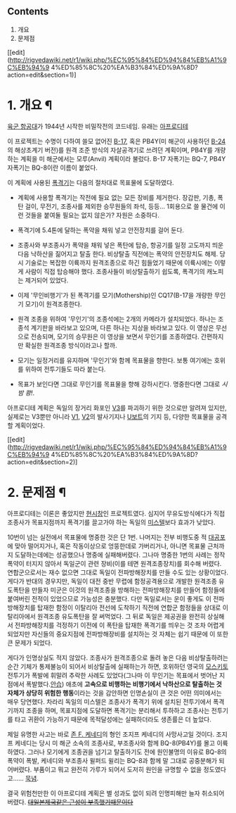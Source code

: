 ## Contents

    

1. 개요 
2. 문제점 

[[edit](http://rigvedawiki.net/r1/wiki.php/%EC%95%84%ED%94%84%EB%A1%9C%EB%94%9
4%ED%85%8C%20%EA%B3%84%ED%9A%8D?action=edit&section=1)]

# 1. 개요 ¶

[육군 항공대](%EC%9C%A1%EA%B5%B0%20%ED%95%AD%EA%B3%B5%EB%8C%80.md)가 1944년 시작한
비밀작전의 코드네임. 유래는 [아프로디테](%EC%95%84%ED%94%84%EB%A1%9C%EB%94%94%ED%85%8C.md)

  

이 프로젝트는 수명이 다하여 쓸모 없어진 [B-17](B-17.md), 혹은 PB4Y(미 해군이 사용하던
[B-24](B-24.md)의 해상초계기 버전)를 원격 조준 방식의 자살공격기로 쓰려던 계획이며, PB4Y를 개량하는 계획을 미
해군에서는 모루(Anvil) 계획이라 불렀다. B-17 자폭기는 BQ-7, PB4Y 자폭기는 BQ-8이란 이름이 붙었다.

  

이 계획에 사용된 [폭격기](%ED%8F%AD%EA%B2%A9%EA%B8%B0.md)는 다음의 절차대로 목표물에 도달하였다.

  

  * 계획에 사용할 폭격기는 작전에 필요 없는 모든 장비를 제거한다. 장갑판, 기총, 폭탄 걸이, 무전기, 조종사를 제외한 승무원들의 좌석, 등등... 1회용으로 쓸 물건에 이런 것들을 붙여둘 필요는 없지 않은가? 자원은 소중하다.  

  * 폭격기에 5.4톤에 달하는 폭약을 채워 넣고 안전장치를 걸어 둔다.   

  * 조종사와 부조종사가 폭약을 채워 넣은 폭탄에 탑승, 항공기를 일정 고도까지 띄운 다음 낙하산을 짊어지고 탈출 한다. 비상탈출 직전에는 폭약의 안전장치도 해제. 당시 기술로는 복잡한 이륙까지 원격조종으로 하긴 힘들었기 때문에 이륙시에는 이렇게 사람이 직접 탑승해야 했다. 조종사들이 비상탈출하기 쉽도록, 폭격기의 캐노피는 제거되어 있었다.  

  * 이제 '무인비행기'가 된 폭격기를 모기(Mothership)인 CQ17(B-17을 개량한 무인기 모기)이 원격조종한다.  

  * 원격 조종을 위하여 '무인기'의 조종석에는 2개의 카메라가 설치되었다. 하나는 조종석 계기판을 바라보고 있으며, 다른 하나는 지상을 바라보고 있다. 이 영상은 무선으로 전송되며, 모기의 승무원은 이 영상을 보면서 무인기를 조종하였다. 간편하지만 확실한 원격조종 방식이라고나 할까.  

  * 모기는 일정거리를 유지하며 '무인기'와 함께 목표물을 향한다. 보통 여기에는 호위를 위하여 전투기들도 따라 붙는다.  

  * 목표가 보인다면 그대로 무인기를 목표물을 향해 강하시킨다. 명중한다면 그대로 _시밤 쾅!_.  

아프로디테 계획은 독일의 장거리 화포인 [V3](V3.md)를 파괴하기 위한 것으로만 알려져 있지만, 실제로는 V3뿐만 아니라
[V1](V1.md), [V2](V2.md)의 발사기지나 [U보트](U%EB%B3%B4%ED%8A%B8.md)의 기지 등,
다양한 목표물을 공격할 계획이었다.

  

[[edit](http://rigvedawiki.net/r1/wiki.php/%EC%95%84%ED%94%84%EB%A1%9C%EB%94%9
4%ED%85%8C%20%EA%B3%84%ED%9A%8D?action=edit&section=2)]

# 2. 문제점 ¶

아프로디테는 이론은 좋았지만 [현시창](%ED%98%84%EC%8B%9C%EC%B0%BD.md)인 프로젝트였다. 심지어 무유도방식에다가
직접 조종사가 목표지점까지 폭격기를 끌고가야 하는 독일의 [미스텔](%EB%AF%B8%EC%8A%A4%ED%85%94.md)보다 효과가
낮았다.

  

10번이 넘는 실전에서 목표물에 명중한 것은 단 1번. 나머지는 전부 비행도중 적
[대공포](%EB%8C%80%EA%B3%B5%ED%8F%AC.md)에 맞아 떨어지거나, 혹은 작동이상으로 엉뚱한데로 가버리거나, 아니면
목표물 근처까지 도달하는데에는 성공했으나 명중에 실패해버렸다. 그나마 명중한 1번의 사례는 정작 폭약이 터지지 않아서 독일군이 관련
장비(이를 테면 원격조종장치)를 회수해 버렸다. 연합군으로서는 재수 없으면 그대로 독일이 전파방해장치를 만들 수도 있는 상황이었다. 게다가
반대의 경우지만, 독일이 대전 중반 무렵에 함정공격용으로 개발한 원격조종 유도폭탄을 만들자 미군은 이것의 원격조종을 방해하는 전파방해장치를
만들어 함정들에 붙여버린 전적이 있었으므로 가능성은 충분했다. 다만 독일로서는 운이 좋게도 이 전파방해장치를 탑재한 함정이 이탈리아 전선에
도착하기 직전에 연합군 함정들을 상대로 이탈리아에서 원격조종 유도폭탄을 잘 써먹었다. 그 뒤로 독일은 제공권을 완전히 상실해서 전파방해장치를
걱정하기 이전에 이 폭탄을 탑재한 폭격기를 띄우는 것 조차 어렵게 되었지만 자신들의 중요지점에 전파방해장비를 설치하는 것 자체는 쉽기 때문에
이 또한 큰 문제가 되었다.

  

게다가 인명상실도 적지 않았다. 조종사가 원격조종으로 돌려 놓은 다음 비상탈출하려는 순간 기체가 통제불능이 되어서 비상탈출에 실패하는가
하면, 호위하던 영국의 [모스키토](%EB%AA%A8%EC%8A%A4%ED%82%A4%ED%86%A0.md)전투기가 폭발에 휘말려
추락한 사례도 있었다(그나마 이 무인기는 목표에서 벗어난 지점에서 폭발했다.[안습](%EC%95%88%EC%8A%B5.md)) 애초에
**고속으로 비행하는 비행기에서 낙하산으로 탈출하는 것 자체가 상당히 위험한 행동**이라는 것을 감안하면 인명손실이 큰 것은 어떤 의미에서는
매우 당연했다. 차라리 독일의 미스텔은 조종사가 폭격기 위에 설치된 전투기에서 폭격기까지 조종을 하며, 목표지점에 도달하면 폭격기는 분리해서
투하하고 조종사는 전투기를 타고 귀환이 가능하기 때문에 목적달성에는 실패하더라도 생존률은 더 높았다.

  

제일 유명한 사고는 바로 [존 F. 케네디](%EC%A1%B4%20F.%20%EC%BC%80%EB%84%A4%EB%94%94.md)의
형인 조지프 케네디의 사망사고일 것이다. 조지프 케네디는 당시 미 해군 소속의 조종사로, 부조종사와 함께 BQ-8(PB4Y)를 몰고
이륙하였다. 그러나 모기에게 조종권을 넘기고 탈출하기도 전에 원인불명의 이유로 BQ-8의 폭약이 폭발, 케네디와 부조종사 윌퍼드 윌리는
BQ-8과 함께 말 그대로 공중분해가 되어버렸다. 부품이고 뭐고 완전히 가루가 되어서 도저히 원인을 규명할 수 없을 정도였다고......
[묵념](%EB%AC%B5%EB%85%90.md).

  

결국 위험천만한 이 아프로디테 계획은 별 성과도 없이 되려 인명피해만 늘자 취소되어버렸다. <del>[대일본제국같은 근성이 부족했기때문이다](%EC%B9%B4%EB%AF%B8%EC%B9%B4%EC%A0%9C.md)</del>

  


